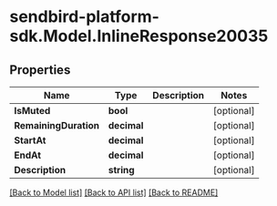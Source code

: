 
# sendbird-platform-sdk.Model.InlineResponse20035

## Properties

Name | Type | Description | Notes
------------ | ------------- | ------------- | -------------
**IsMuted** | **bool** |  | [optional] 
**RemainingDuration** | **decimal** |  | [optional] 
**StartAt** | **decimal** |  | [optional] 
**EndAt** | **decimal** |  | [optional] 
**Description** | **string** |  | [optional] 

[[Back to Model list]](../README.md#documentation-for-models)
[[Back to API list]](../README.md#documentation-for-api-endpoints)
[[Back to README]](../README.md)

